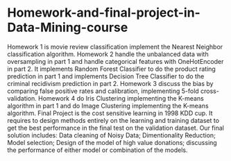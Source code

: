 # Homework-and-final-project-in-Data-Mining-course

Homework 1 is movie review classification implement the Nearest Neighbor classification algorithm.
Homework 2 handle the unbalanced data with oversampling in part 1 and handle categorical features with OneHotEncoder in part 2. It implements Random Forest Classifier to do the product rating prediction in part 1 and implements Decision Tree Classifier to do the criminal recidivism prediction in part 2.
Homework 3 discuss the bias by comparing false positive rates and calibration, implementing 5-fold cross-validation.
Homework 4 do Iris Clustering implementing the K-means algorithm in part 1 and do Image Clustering implementing the K-means algorithm.
Final Project is the cost sensitive learning in 1998 KDD cup. It requires to design methods entirely on the learning and training dataset to get the best performance in the final test on the validation dataset. Our final solution includes: Data cleaning of Noisy Data; Dimentionality Reduction; Model selection; Design of the model of high value donations; discussing the performance of either model or combination of the models.
